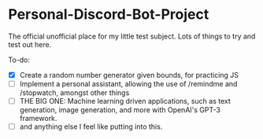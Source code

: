 # Personal-Discord-Bot-Project

The official unofficial place for my little test subject. Lots of things to try and test out here.

To-do:
- [x] Create a random number generator given bounds, for practicing JS
- [ ] Implement a personal assistant, allowing the use of /remindme and /stopwatch, amongst other things
- [ ] THE BIG ONE: Machine learning driven applications, such as text generation, image generation, and more with OpenAI's GPT-3 framework.
- [ ] and anything else I feel like putting into this.

